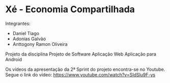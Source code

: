 
# Xé - Economia Compartilhada

Integrantes: 
- Daniel Tiago
- Adonias Galvão
- Anttogony Ramon Oliveira

Projeto da disciplina Projeto de Software
Aplicação Web 
Aplicação para Android

Os vídeos da apresentação da 2ª Sprint do projeto encontra-se no Youtube.
Segue o link do vídeo: https://www.youtube.com/watch?v=SIdSlu9F-ys
